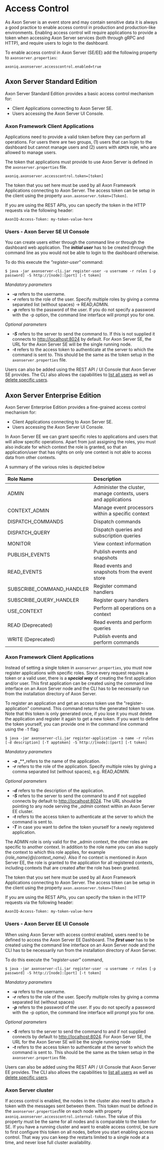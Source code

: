 # Access Control

As Axon Server is an event store and may contain sensitive data it is always a good practice to enable access control in production and production-like environments. Enabling access control will require applications to provide a token when accessing Axon Server services \(both through gRPC and HTTP\), and require users to login to the dashboard.‌

To enable access control in Axon Server \(SE/EE\) add the following property to `axonserver.properties`:

```text
axoniq.axonserver.accesscontrol.enabled=true
```

## Axon Server Standard Edition <a id="axon-server-standard-edition"></a>

Axon Server Standard Edition provides a basic access control mechanism for:

* Client Applications connecting to Axon Server SE.
* Users accessing the Axon Server UI Console.

### Axon Framework Client Applications

Applications need to provide a valid token before they can perform all operations. For users there are two groups, (1) users that can login to the dashboard but cannot manage users and (2) users with `ADMIN` role, who are allowed to manage users.‌

The token that applications must provide to use Axon Server is defined in the `axonserver.properties` file.

```text
axoniq.axonserver.accesscontrol.token=[token]‌
```

The token that you set here must be used by all Axon Framework Applications connecting to Axon Server. The access token can be setup in the client using the property `axon.axonserver.token=[Token]`.

If you are using the REST APIs, you can specify the token in the HTTP requests via the following header:

```text
AxonIQ-Access-Token: my-token-value-here
```

### **Users - Axon Server SE UI Console**

You can create users either through the command line or through the dashboard web application. The _**initial user**_ has to be created through the command line as you would not be able to login to the dashboard otherwise.

To do this execute the _"register-user"_ command:

```text
$ java -jar axonserver-cli.jar register-user -u username -r roles [-p password] -S http://[node]:[port] [-t token]
```

_Mandatory parameters_

* _**-u**_ refers to the username.
* _**-r**_ refers to the role of the user. Specify multiple roles by giving a comma separated list \(without spaces\) -&gt; READ,ADMIN. 
* _**-p**_ refers to the password of the user. If you do not specify a password with the -p option, the command line interface will prompt you for one.‌

_Optional parameters_

* _**-S**_ refers to the server to send the command to. If this is not supplied it connects to [http://localhost:8024](http://localhost:8024) by default. For Axon Server SE, the URL for the Axon Server SE will be the single running node.
* _**-t**_  refers to the access token to authenticate at the server to which the command is sent to. This should be the same as the token setup in the `axonserver.properties` file.

Users can also be added using the REST API / UI Console that Axon Server SE provides. The CLI also allows the capabilities to [list all users](../administration/admin-configuration/command-line-interface.md#users) as well as [delete specific users](../administration/admin-configuration/command-line-interface.md#users).

## Axon Server Enterprise Edition <a id="axon-server-enterprise-edition"></a>

Axon Server Enterprise Edition provides a fine-grained access control mechanism for:

* Client Applications connecting to Axon Server SE.
* Users accessing the Axon Server UI Console.

In Axon Server EE we can grant specific roles to applications and users that will allow specific operations. Apart from just assigning the roles, you must also indicate for which context the role is granted, so that an application/user that has rights on only one context is not able to access data from other contexts.‌

A summary of the various roles is depicted below

| Role Name | Description |
| :--- | :--- |
| ADMIN | Administer the cluster, manage contexts, users and applications |
| CONTEXT\_ADMIN | Manage event processors within a specific context |
| DISPATCH\_COMMANDS | Dispatch commands |
| DISPATCH\_QUERY | Dispatch queries and subscription queries |
| MONITOR | View context information |
| PUBLISH\_EVENTS | Publish events and snapshots |
| READ\_EVENTS | Read events and snapshots from the event store |
| SUBSCRIBE\_COMMAND\_HANDLER | Register command handlers |
| SUBSCRIBE\_QUERY\_HANDLER | Register query handlers |
| USE\_CONTEXT | Perform all operations on a context |
| READ \(Deprecated\) | Read events and perform queries |
| WRITE \(Deprecated\) | Publish events and perform commands |

### Axon Framework Client Applications

Instead of setting a single token in `axonserver.properties`, you must now register applications with specific roles. Since every request requires a token or a valid user, there is a _**special way**_ of creating the first application and/or user. This first application can be created using the command line interface on an Axon Server node and the CLI has to be necessarily run from the installation directory of Axon Server.

To register an application and get an access token use the "register-application" command. This command returns the generated token to use. Note that this token is only generated once, if you lose it you must delete the application and register it again to get a new token. If you want to define the token yourself, you can provide one in the command line command using the `-T` flag:

```text
$ java -jar axonserver-cli.jar register-application -a name -r roles  [-d description] [-T apptoken] -S http://[node]:[port] [-t token]
```

_Mandatory parameters_

* _**-a**_ \_\*\*\_refers to the name of the application.
* _**-r**_ refers to the role of the application. Specify multiple roles by giving a comma separated list \(without spaces\), e.g. READ,ADMIN. 

_Optional parameters_

* _**-d**_ refers to the description of the application.
* _**-S**_ refers to the server to send the command to and if not supplied connects by default to [http://localhost:8024](http://localhost:8024). The URL should be pointing to any node serving the _\_admin_ context within an Axon Server EE cluster.
* _**-t**_  refers to the access token to authenticate at the server to which the command is sent to.
* _**-T**_ in case you want to define the token yourself for a newly registered application.

The ADMIN role is only valid for the \_admin context, the other roles are specific to another context. In addition to the role name you can also supply the context to which this role applies, for example _{role\_name}@{context\_name}_. Also if no context is mentioned in Axon Server EE, the role is granted to the application for all registered contexts, including contexts that are created after the role has been granted.

The token that you set here must be used by all Axon Framework Applications connecting to Axon Server. The access token can be setup in the client using the property `axon.axonserver.token=[Token]`

If you are using the REST APIs, you can specify the token in the HTTP requests via the following header:

```text
AxonIQ-Access-Token: my-token-value-here
```

### **Users - Axon Server EE UI Console**

When using Axon Server with access control enabled, users need to be defined to access the Axon Server EE Dashboard. The _**first user**_ has to be created using the command line interface on an Axon Server node and the CLI has to be necessarily run from the installation directory of Axon Server.

To do this execute the _"register-user"_ command,

```text
$ java -jar axonserver-cli.jar register-user -u username -r roles [-p password] -S http://[node]:[port] [-t token]
```

_Mandatory parameters_

* _**-u**_ refers to the username.
* _**-r**_ refers to the role of the user. Specify multiple roles by giving a comma separated list \(without spaces\)
* _**-p**_ refers to the password of the user. If you do not specify a password with the -p option, the command line interface will prompt you for one.‌

_Optional parameters_

* _**-S**_ refers to the server to send the command to and if not supplied connects by default to [http://localhost:8024](http://localhost:8024). For Axon Server SE, the URL for the Axon Server SE will be the single running node
* _**-t**_  refers to the access token to authenticate at the server to which the command is sent to. This should be the same as the token setup in the `axonserver.properties` file.

Users can also be added using the REST API / UI Console that Axon Server EE provides. The CLI also allows the capabilities to [list all users](../administration/admin-configuration/command-line-interface.md#users) as well as [delete specific users](../administration/admin-configuration/command-line-interface.md#users).

### Axon Server cluster <a id="axon-server-cluster"></a>

If access control is enabled, the nodes in the cluster also need to attach a token with the messages sent between them. This token must be defined in the `axonserver.properties`file on each node with property `axoniq.axonserver.accesscontrol.internal-token`. The value of this property must be the same for all nodes and is comparable to the token for SE. If you have a running cluster and want to enable access control, be sure to first configure this token on all nodes, before you start enabling access control. That way you can keep the restarts limited to a single node at a time, and never lose full cluster availability.

